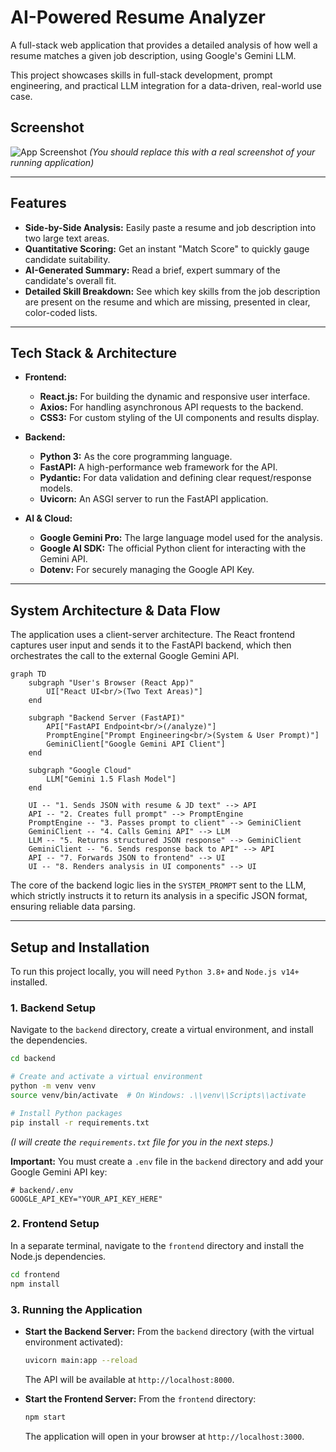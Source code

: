 # AI-Powered Resume Analyzer

A full-stack web application that provides a detailed analysis of how well a resume matches a given job description, using Google's Gemini LLM.

This project showcases skills in full-stack development, prompt engineering, and practical LLM integration for a data-driven, real-world use case.

## Screenshot

![App Screenshot](https://i.imgur.com/your-screenshot.png) 
*(You should replace this with a real screenshot of your running application)*

---

## Features

-   **Side-by-Side Analysis:** Easily paste a resume and job description into two large text areas.
-   **Quantitative Scoring:** Get an instant "Match Score" to quickly gauge candidate suitability.
-   **AI-Generated Summary:** Read a brief, expert summary of the candidate's overall fit.
-   **Detailed Skill Breakdown:** See which key skills from the job description are present on the resume and which are missing, presented in clear, color-coded lists.

---

## Tech Stack & Architecture

-   **Frontend:**
    -   **React.js:** For building the dynamic and responsive user interface.
    -   **Axios:** For handling asynchronous API requests to the backend.
    -   **CSS3:** For custom styling of the UI components and results display.

-   **Backend:**
    -   **Python 3:** As the core programming language.
    -   **FastAPI:** A high-performance web framework for the API.
    -   **Pydantic:** For data validation and defining clear request/response models.
    -   **Uvicorn:** An ASGI server to run the FastAPI application.

-   **AI & Cloud:**
    -   **Google Gemini Pro:** The large language model used for the analysis.
    -   **Google AI SDK:** The official Python client for interacting with the Gemini API.
    -   **Dotenv:** For securely managing the Google API Key.

---

## System Architecture & Data Flow

The application uses a client-server architecture. The React frontend captures user input and sends it to the FastAPI backend, which then orchestrates the call to the external Google Gemini API.

```mermaid
graph TD
    subgraph "User's Browser (React App)"
        UI["React UI<br/>(Two Text Areas)"]
    end

    subgraph "Backend Server (FastAPI)"
        API["FastAPI Endpoint<br/>(/analyze)"]
        PromptEngine["Prompt Engineering<br/>(System & User Prompt)"]
        GeminiClient["Google Gemini API Client"]
    end
    
    subgraph "Google Cloud"
        LLM["Gemini 1.5 Flash Model"]
    end

    UI -- "1. Sends JSON with resume & JD text" --> API
    API -- "2. Creates full prompt" --> PromptEngine
    PromptEngine -- "3. Passes prompt to client" --> GeminiClient
    GeminiClient -- "4. Calls Gemini API" --> LLM
    LLM -- "5. Returns structured JSON response" --> GeminiClient
    GeminiClient -- "6. Sends response back to API" --> API
    API -- "7. Forwards JSON to frontend" --> UI
    UI -- "8. Renders analysis in UI components" --> UI
```

The core of the backend logic lies in the `SYSTEM_PROMPT` sent to the LLM, which strictly instructs it to return its analysis in a specific JSON format, ensuring reliable data parsing.

---

## Setup and Installation

To run this project locally, you will need `Python 3.8+` and `Node.js v14+` installed.

### 1. Backend Setup

Navigate to the `backend` directory, create a virtual environment, and install the dependencies.

```bash
cd backend

# Create and activate a virtual environment
python -m venv venv
source venv/bin/activate  # On Windows: .\\venv\\Scripts\\activate

# Install Python packages
pip install -r requirements.txt
```
*(I will create the `requirements.txt` file for you in the next steps.)*

**Important:** You must create a `.env` file in the `backend` directory and add your Google Gemini API key:
```
# backend/.env
GOOGLE_API_KEY="YOUR_API_KEY_HERE"
```

### 2. Frontend Setup

In a separate terminal, navigate to the `frontend` directory and install the Node.js dependencies.

```bash
cd frontend
npm install
```

### 3. Running the Application

-   **Start the Backend Server:** From the `backend` directory (with the virtual environment activated):
    ```bash
    uvicorn main:app --reload
    ```
    The API will be available at `http://localhost:8000`.

-   **Start the Frontend Server:** From the `frontend` directory:
    ```bash
    npm start
    ```
    The application will open in your browser at `http://localhost:3000`. 